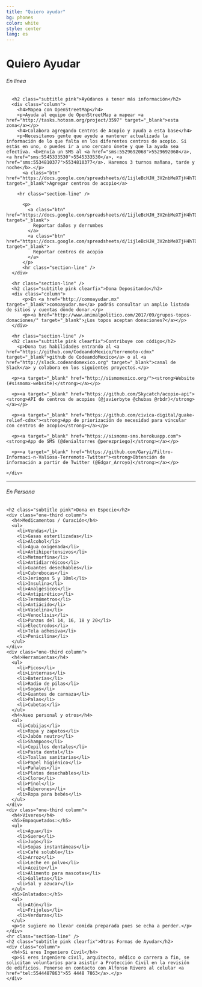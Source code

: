 ```yaml
---
title: "Quiero ayudar"
bg: phones
color: white
style: center
lang: es
---
```

<div class="row">
  <div class="row">
    <h1 class="title">Quiero <span class="black">Ayudar</span></h1>
  </div>

  <h6 class="categoria"> En línea </h6>
  <div class="en-linea">

      <h2 class="subtitle pink">Ayúdanos a tener más información</h2>
      <div class="column">
        <h4>Mapea con OpenStreetMap</h4>
        <p>Ayuda al equipo de OpenStreetMap a mapear <a href="http://tasks.hotosm.org/project/3597" target="_blank">esta zona</a></p>
        <h4>Colabora agregando Centros de Acopio y ayuda a esta base</h4>
        <p>Necesitamos gente que ayude a mantener actualizada la información de lo que falta en los diferentes centros de acopio. Si estás en uno, o puedes ir a uno cercano únete y que la ayuda sea efectiva. <b>Envía un SMS al <a href="sms:5529692068">5529692068</a>, <a href="sms:5545333530">5545333530</a>, <a href="sms:5534810377">5534810377</a>. Haremos 3 turnos mañana, tarde y noche</b>.</p>
          <a class="btn" href="https://docs.google.com/spreadsheets/d/1ijleBcHJH_3V2nbMeXTjH4hTDYsjcdodYvHqhTc8C8c/edit#gid=447869804" target="_blank">Agregar centros de acopio</a>
        
        <hr class="section-line" /> 

          <p>
            <a class="btn" href="https://docs.google.com/spreadsheets/d/1ijleBcHJH_3V2nbMeXTjH4hTDYsjcdodYvHqhTc8C8c/edit#gid=0" target="_blank">
              Reportar daños y derrumbes 
            </a>
            <a class="btn" href="https://docs.google.com/spreadsheets/d/1ijleBcHJH_3V2nbMeXTjH4hTDYsjcdodYvHqhTc8C8c/edit#gid=0" target="_blank">
              Reportar centros de acopio 
            </a>
          </p>
          <hr class="section-line" /> 
      </div>

      <hr class="section-line" /> 
      <h2 class="subtitle pink clearfix">Dona Depositando</h2>
      <div class="column">
          <p>En <a href="http://comoayudar.mx" target="_blank">comoayudar.mx</a> podrás consultar un amplio listado de sitios y cuentas dónde donar.</p>
          <p><a href="http://www.animalpolitico.com/2017/09/grupos-topos-donaciones/" target="_blank">¿Los topos aceptan donaciones?</a></p>
      </div>
        
      <hr class="section-line" /> 
      <h2 class="subtitle pink clearfix">Contribuye con código</h2>
        <p>Dona tus habilidades entrando al <a href="https://github.com/CodeandoMexico/terremoto-cdmx" target="_blank">github de CodeandoMexico</a> o al <a href="http://slack.codeandomexico.org" target="_blank">canal de Slack</a> y colabora en los siguientes proyectos.</p>

      <p><a target="_blank" href="http://sismomexico.org/"><strong>Website (#sismomx-website)</strong></a></p>

      <p><a target="_blank" href="https://github.com/Skycatch/acopio-api"><strong>API de centros de acopios (@javierbyte @chubas @rbdr)</strong></a></p>

      <p><a target="_blank" href="https://github.com/civica-digital/quake-relief-cdmx"><strong>App de priorización de necesidad para vincular con centros de acopio</strong></a></p>

      <p><a target="_blank" href="https://sismomx-sms.herokuapp.com"><strong>App de SMS (@denialtorres @perezpriego)</strong></a></p>

      <p><a target="_blank" href="https://github.com/Garyi/Filtro-Informaci-n-Valiosa-Terremoto-Twitter"><strong>Obtención de información a partir de Twitter (@Edgar_Arroyo)</strong></a></p>

    </div>

<hr class="section-line">

<h6 class="categoria"> En Persona </h6>
  <div class="en-persona">

    <h2 class="subtitle pink">Dona en Especie</h2>
    <div class="one-third column">
      <h4>Medicamentos / Curación</h4>
      <ul>
        <li>Vendas</li>
        <li>Gasas esterilizadas</li>
        <li>Alcohol</li>
        <li>Agua oxigenada</li>
        <li>Antihipertensivos</li>
        <li>Metmorfina</li>
        <li>Antidiarréicos</li>
        <li>Guantes desechables</li>
        <li>Cubrebocas</li>
        <li>Jeringas 5 y 10ml</li>
        <li>Insulina</li>
        <li>Analgésicos</li>
        <li>Antipirético</li>
        <li>Termómetros</li>
        <li>Antiácido</li>
        <li>Vaselina</li>
        <li>Venoclisis</li>
        <li>Punzos del 14, 16, 18 y 20</li>
        <li>Electrodos</li>
        <li>Tela adhesiva</li>
        <li>Penicilina</li>
      </ul>
    </div>
    <div class="one-third column">
      <h4>Herramientas</h4>
      <ul>
        <li>Picos</li>
        <li>Linternas</li>
        <li>Baterías</li>
        <li>Radio de pilas</li>
        <li>Sogas</li>
        <li>Guantes de carnaza</li>
        <li>Palas</li>
        <li>Cubetas</li>
      </ul>
      <h4>Aseo personal y otros</h4>
      <ul>
        <li>Cobijas</li>
        <li>Ropa y zapatos</li>
        <li>Jabón neutro</li>
        <li>Shampoos</li>
        <li>Cepillos dentales</li>
        <li>Pasta dental</li>
        <li>Toallas sanitarias</li>
        <li>Papel higiénico</li>
        <li>Pañales</li>
        <li>Platos desechables</li>
        <li>Cloro</li>
        <li>Pinol</li>
        <li>Biberones</li>
        <li>Ropa para bebés</li>
      </ul>
    </div>
    <div class="one-third column">
      <h4>Víveres</h4>
      <h5>Empaquetados:</h5>
      <ul>
        <li>Agua</li>
        <li>Suero</li>
        <li>Jugo</li>
        <li>Sopas instantáneas</li>
        <li>Café soluble</li>
        <li>Arroz</li>
        <li>Leche en polvo</li>
        <li>Aceite</li>
        <li>Alimento para mascotas</li>
        <li>Galletas</li>
        <li>Sal y azucar</li>
      </ul>
      <h5>Enlatados:</h5>
      <ul>
        <li>Atún</li>
        <li>Frijoles</li>
        <li>Verduras</li>
      </ul>
      <p>Se sugiere no llevar comida preparada pues se echa a perder.</p>
    </div>
    <hr class="section-line" /> 
    <h2 class="subtitle pink clearfix">Otras Formas de Ayudar</h2>
    <div class="column">
      <h4>Si eres Ingeniero Civil</h4>
      <p>Si eres ingeniero civil, arquitecto, médico o carrera a fin, se solicitan voluntarios para asistir a Protección Civil en la revisión de edificios. Ponerse en contacto con Alfonso Rivero al celular <a href="tel:5544487863">55 4448 7863</a>.</p>
    </div>
  </div>
